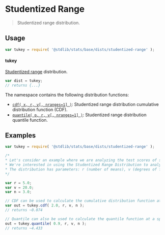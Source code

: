<!--

@license Apache-2.0

Copyright (c) 2022 The Stdlib Authors.

Licensed under the Apache License, Version 2.0 (the "License");
you may not use this file except in compliance with the License.
You may obtain a copy of the License at

   http://www.apache.org/licenses/LICENSE-2.0

Unless required by applicable law or agreed to in writing, software
distributed under the License is distributed on an "AS IS" BASIS,
WITHOUT WARRANTIES OR CONDITIONS OF ANY KIND, either express or implied.
See the License for the specific language governing permissions and
limitations under the License.

-->

# Studentized Range

> Studentized range distribution.

<section class="usage">

## Usage

```javascript
var tukey = require( '@stdlib/stats/base/dists/studentized-range' );
```

#### tukey

[Studentized range][studentized-range] distribution.

```javascript
var dist = tukey;
// returns {...}
```

The namespace contains the following distribution functions:

<!-- <toc pattern="*+(cdf|pdf|mgf|quantile)*"> -->

<div class="namespace-toc">

-   <span class="signature">[`cdf( x, r, v[, nranges=1] )`][@stdlib/stats/base/dists/studentized-range/cdf]</span><span class="delimiter">: </span><span class="description">Studentized range distribution cumulative distribution function (CDF).</span>
-   <span class="signature">[`quantile( p, r, v[, nranges=1] )`][@stdlib/stats/base/dists/studentized-range/quantile]</span><span class="delimiter">: </span><span class="description">Studentized range distribution quantile function.</span>

</div>

<!-- </toc> -->

</section>

<!-- /.usage -->

<section class="examples">

## Examples

<!-- TODO: better examples -->

<!-- eslint no-undef: "error" -->

```javascript
var tukey = require( '@stdlib/stats/base/dists/studentized-range' );

/*
* Let's consider an example where we are analyzing the test scores of students in a class.
* We're interested in using the Studentized Range Distribution to analyze the range of scores.
* The distribution has parameters: r (number of means), v (degrees of freedom), and n (number of ranges).
*/

var r = 5.0;
var v = 20.0;
var n = 3.0;

// CDF can be used to calculate the cumulative distribution function at a specific value:
var out = tukey.cdf( 2.0, r, v, n );
// returns ~0.074

// Quantile can also be used to calculate the quantile function at a specific probability:
out = tukey.quantile( 0.9, r, v, n );
// returns ~4.433
```

</section>

<!-- /.examples -->

<!-- Section for related `stdlib` packages. Do not manually edit this section, as it is automatically populated. -->

<section class="related">

</section>

<!-- /.related -->

<!-- Section for all links. Make sure to keep an empty line after the `section` element and another before the `/section` close. -->

<section class="links">

[studentized-range]: https://en.wikipedia.org/wiki/Studentized_range_distribution

<!-- <toc-links> -->

[@stdlib/stats/base/dists/studentized-range/cdf]: https://github.com/stdlib-js/stdlib/tree/develop/lib/node_modules/%40stdlib/stats/base/dists/studentized-range/cdf

[@stdlib/stats/base/dists/studentized-range/quantile]: https://github.com/stdlib-js/stdlib/tree/develop/lib/node_modules/%40stdlib/stats/base/dists/studentized-range/quantile

<!-- </toc-links> -->

</section>

<!-- /.links -->
